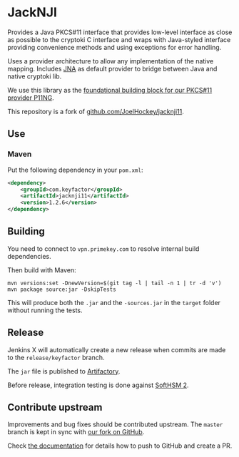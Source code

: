 # JackNJI

Provides a Java PKCS#11 interface that provides low-level interface
as close as possible to the cryptoki C interface and wraps with
Java-styled interface providing convenience methods and using
exceptions for error handling.

Uses a provider architecture to allow any implementation of the
native mapping. Includes [JNA](https://github.com/java-native-access/jna)
as default provider to bridge between Java and native cryptoki lib.

We use this library as the [foundational building block for our PKCS#11
provider P11NG](https://neo.repoman.primekey.com/keyfactor-commons/jacknji11).

This repository is a fork of [github.com/JoelHockey/jacknji11](https://github.com/joelhockey/jacknji11).

## Use

### Maven

Put the following dependency in your ``pom.xml``:

```xml
<dependency>
    <groupId>com.keyfactor</groupId>
    <artifactId>jacknji11</artifactId>
    <version>1.2.6</version>
</dependency>
```
## Building

You need to connect to `vpn.primekey.com` to resolve internal build dependencies.

Then build with Maven:

```
mvn versions:set -DnewVersion=$(git tag -l | tail -n 1 | tr -d 'v')
mvn package source:jar -DskipTests
```

This will produce both the `.jar` and the `-sources.jar` in the `target` folder
without running the tests.

## Release

Jenkins X will automatically create a new release when commits are made to the `release/keyfactor` branch.

The `jar` file is published to [Artifactory](https://artifactory.primekey.com/ui/packages/gav:%2F%2Fcom.keyfactor:jacknji11?name=jacknji&type=packages).

Before release, integration testing is done against [SoftHSM 2](https://github.com/opendnssec/SoftHSMv2).

## Contribute upstream

Improvements and bug fixes should be contributed upstream. The `master` branch is kept in sync with [our fork on GitHub](https://github.com/Keyfactor/jacknji11).

Check [the documentation](https://docs.k8s.primetest.se/development/contribute-upstream.html) for details how to push to GitHub and create a PR.
